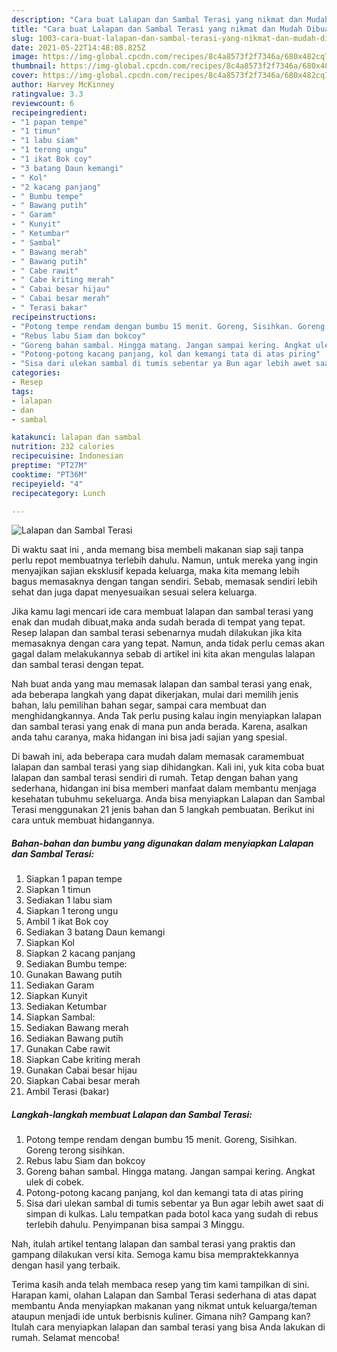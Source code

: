 ```yaml
---
description: "Cara buat Lalapan dan Sambal Terasi yang nikmat dan Mudah Dibuat"
title: "Cara buat Lalapan dan Sambal Terasi yang nikmat dan Mudah Dibuat"
slug: 1003-cara-buat-lalapan-dan-sambal-terasi-yang-nikmat-dan-mudah-dibuat
date: 2021-05-22T14:48:08.825Z
image: https://img-global.cpcdn.com/recipes/8c4a8573f2f7346a/680x482cq70/lalapan-dan-sambal-terasi-foto-resep-utama.jpg
thumbnail: https://img-global.cpcdn.com/recipes/8c4a8573f2f7346a/680x482cq70/lalapan-dan-sambal-terasi-foto-resep-utama.jpg
cover: https://img-global.cpcdn.com/recipes/8c4a8573f2f7346a/680x482cq70/lalapan-dan-sambal-terasi-foto-resep-utama.jpg
author: Harvey McKinney
ratingvalue: 3.3
reviewcount: 6
recipeingredient:
- "1 papan tempe"
- "1 timun"
- "1 labu siam"
- "1 terong ungu"
- "1 ikat Bok coy"
- "3 batang Daun kemangi"
- " Kol"
- "2 kacang panjang"
- " Bumbu tempe"
- " Bawang putih"
- " Garam"
- " Kunyit"
- " Ketumbar"
- " Sambal"
- " Bawang merah"
- " Bawang putih"
- " Cabe rawit"
- " Cabe kriting merah"
- " Cabai besar hijau"
- " Cabai besar merah"
- " Terasi bakar"
recipeinstructions:
- "Potong tempe rendam dengan bumbu 15 menit. Goreng, Sisihkan. Goreng terong sisihkan."
- "Rebus labu Siam dan bokcoy"
- "Goreng bahan sambal. Hingga matang. Jangan sampai kering. Angkat ulek di cobek."
- "Potong-potong kacang panjang, kol dan kemangi tata di atas piring"
- "Sisa dari ulekan sambal di tumis sebentar ya Bun agar lebih awet saat di simpan di kulkas. Lalu tempatkan pada botol kaca yang sudah di rebus terlebih dahulu. Penyimpanan bisa sampai 3 Minggu."
categories:
- Resep
tags:
- lalapan
- dan
- sambal

katakunci: lalapan dan sambal 
nutrition: 232 calories
recipecuisine: Indonesian
preptime: "PT27M"
cooktime: "PT36M"
recipeyield: "4"
recipecategory: Lunch

---
```



![Lalapan dan Sambal Terasi](https://img-global.cpcdn.com/recipes/8c4a8573f2f7346a/680x482cq70/lalapan-dan-sambal-terasi-foto-resep-utama.jpg)

Di waktu  saat ini , anda memang bisa membeli makanan siap saji tanpa perlu repot membuatnya terlebih dahulu. Namun, untuk mereka yang ingin menyajikan sajian eksklusif kepada keluarga, maka kita memang lebih bagus memasaknya dengan tangan sendiri. Sebab, memasak sendiri lebih sehat dan juga dapat menyesuaikan sesuai selera keluarga.

Jika kamu lagi mencari ide cara membuat lalapan dan sambal terasi yang enak dan mudah dibuat,maka anda sudah berada di tempat yang tepat. Resep lalapan dan sambal terasi  sebenarnya mudah dilakukan jika kita memasaknya dengan cara yang tepat. Namun, anda tidak perlu cemas akan gagal dalam melakukannya 
sebab di artikel ini kita akan mengulas lalapan dan sambal terasi dengan tepat.  



Nah buat anda yang mau memasak lalapan dan sambal terasi yang enak, ada beberapa langkah yang dapat dikerjakan, mulai dari memilih jenis bahan, lalu pemilihan bahan segar, sampai cara membuat dan menghidangkannya. Anda Tak perlu pusing kalau ingin menyiapkan lalapan dan sambal terasi yang enak di mana pun anda berada. Karena, asalkan anda  tahu caranya, maka hidangan ini bisa jadi sajian yang spesial.

Di bawah ini, ada beberapa cara mudah dalam memasak caramembuat lalapan dan sambal terasi yang siap dihidangkan. Kali ini, yuk kita coba buat lalapan dan sambal terasi sendiri di rumah. Tetap dengan bahan yang sederhana, hidangan ini bisa memberi manfaat dalam membantu menjaga kesehatan tubuhmu sekeluarga. Anda bisa menyiapkan Lalapan dan Sambal Terasi menggunakan 21 jenis bahan dan 5 langkah pembuatan. Berikut ini cara untuk membuat hidangannya.

<!--inarticleads1-->

##### Bahan-bahan dan bumbu yang digunakan dalam menyiapkan Lalapan dan Sambal Terasi:

1. Siapkan 1 papan tempe
1. Siapkan 1 timun
1. Sediakan 1 labu siam
1. Siapkan 1 terong ungu
1. Ambil 1 ikat Bok coy
1. Sediakan 3 batang Daun kemangi
1. Siapkan  Kol
1. Siapkan 2 kacang panjang
1. Sediakan  Bumbu tempe:
1. Gunakan  Bawang putih
1. Sediakan  Garam
1. Siapkan  Kunyit
1. Sediakan  Ketumbar
1. Siapkan  Sambal:
1. Sediakan  Bawang merah
1. Sediakan  Bawang putih
1. Gunakan  Cabe rawit
1. Siapkan  Cabe kriting merah
1. Gunakan  Cabai besar hijau
1. Siapkan  Cabai besar merah
1. Ambil  Terasi (bakar)




<!--inarticleads2-->

##### Langkah-langkah membuat Lalapan dan Sambal Terasi:

1. Potong tempe rendam dengan bumbu 15 menit. Goreng, Sisihkan. Goreng terong sisihkan.
1. Rebus labu Siam dan bokcoy
1. Goreng bahan sambal. Hingga matang. Jangan sampai kering. Angkat ulek di cobek.
1. Potong-potong kacang panjang, kol dan kemangi tata di atas piring
1. Sisa dari ulekan sambal di tumis sebentar ya Bun agar lebih awet saat di simpan di kulkas. Lalu tempatkan pada botol kaca yang sudah di rebus terlebih dahulu. Penyimpanan bisa sampai 3 Minggu.




Nah, itulah artikel tentang  lalapan dan sambal terasi  yang praktis dan gampang dilakukan versi kita. Semoga kamu bisa mempraktekkannya dengan hasil yang terbaik. 

Terima kasih anda telah membaca resep yang tim kami tampilkan di sini. Harapan kami, olahan  Lalapan dan Sambal Terasi sederhana di atas dapat membantu Anda menyiapkan makanan yang nikmat untuk keluarga/teman ataupun menjadi ide untuk berbisnis kuliner. Gimana nih? Gampang kan? Itulah cara menyiapkan lalapan dan sambal terasi yang bisa Anda lakukan di rumah. Selamat mencoba!

